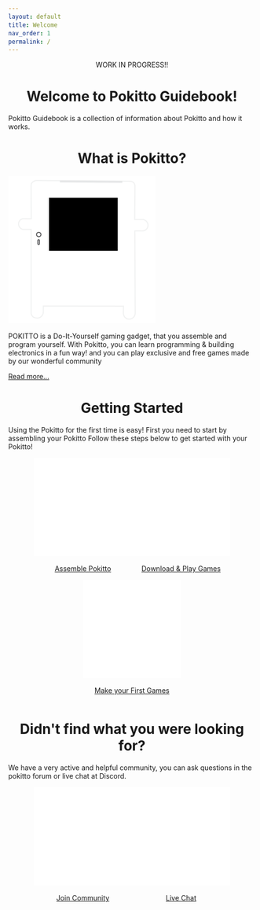 ```yaml
---
layout: default
title: Welcome
nav_order: 1
permalink: /
---
```

<p align="center"><span class="label label-yellow">WORK IN PROGRESS!!</span></p>
<h1 align="center" class="fs-10">Welcome to Pokitto Guidebook!</h1>



Pokitto Guidebook is a collection of information about Pokitto and how it works.


<h1 align="center">What is Pokitto?</h1>
<div class="d-flex">
    <div style="min-width: 33.33%">
        <img src="assets/images/pokitto-white.svg" width="300px">
    </div>
    <div class="ml-2 mt-2">
        <p>
            POKITTO is a Do-It-Yourself gaming gadget, that you assemble and program yourself.
            With Pokitto, you can learn programming & building electronics in a fun way!
            and you can play exclusive and free games made by our wonderful community
        </p>
        <a href="{{ site.url }}{{ site.baseurl }}/pokitto">Read more...</a>
    </div>
</div>


<h1 align="center">Getting Started</h1>
<p>
    Using the Pokitto for the first time is easy! First you need to start by assembling your Pokitto Follow these steps below to get started with your Pokitto!
</p>

<div style="width:100%; display:flex;flex-wrap:wrap;align-items: center;justify-content: center;">
    <div class="mx-2">
        <a href="{{ site.url }}{{ site.baseurl }}/start/Assembling%20the%20pokitto.html" >
            <img src="assets/images/assemble.svg" width="200px">
            <p align="center">
                <a href="{{ site.url }}{{ site.baseurl }}/start/Assembling%20the%20pokitto.html" class="btn">Assemble Pokitto</a>
            </p>
        </a>
    </div>
    <div class="mx-2">
        <a href="{{ site.url }}{{ site.baseurl }}/start/play">
            <img src="assets/images/games.svg" width="200px">
            <p align="center">
                <a href="{{ site.url }}{{ site.baseurl }}/start/play" class="btn">Download & Play Games</a>
            </p>
        </a>
    </div>
    <div class="mx-2">
        <a href="{{ site.url }}{{ site.baseurl }}/start/learn">
            <img src="assets/images/program.svg" width="200px">
            <p align="center">
                <a href="{{ site.url }}{{ site.baseurl }}/start/learn" class="btn">Make your First Games</a>
            </p>
        </a>
    </div>
</div>


<h1 align="center">Didn't find what you were looking for?</h1>
<p>
    We have a very active and helpful community, you can ask questions in the pokitto forum or live chat at Discord.
</p>

<div style="width:100%; display:flex;flex-wrap:wrap;align-items: center;justify-content: center;">
    <div class="mx-2">
        <a href="https://talk.pokitto.com/">
            <img src="assets/images/forum.svg" width="200px">
            <p align="center">
                <a href="https://talk.pokitto.com/" class="btn">Join Community</a>
            </p>
        </a>
    </div>
    <div class="mx-2">
        <a href="https://discord.gg/Vn4ujU">
            <img src="assets/images/chat.svg" width="200px">
            <p align="center">
                <a href="https://discord.gg/aEruDYQ" class="btn">Live Chat</a>
            </p>
        </a>
    </div>
</div>
